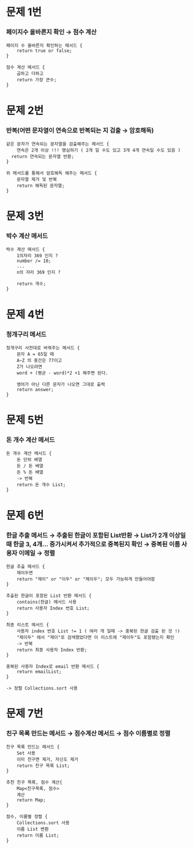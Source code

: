 # 문제 1번

### 페이지수 올바른지 확인 → 점수 계산

```
페이지 수 올바른지 확인하는 메서드 {
	return true or false;
}

점수 계산 메서드 {
	곱하고 더하고 
	return 가장 큰수;
}
```

# 문제 2번

### 반복(어떤 문자열이 연속으로 반복되는 지 검출 → 암호해독)

```
같은 문자가 연속되는 문자열을 검출해주는 메서드 {
	연속은 2개 이상 !!! 명심하기 ( 2개 일 수도 있고 3개 4개 연속일 수도 있음 )
  return 연속되는 문자열 반환;
}

위 메서드를 통해서 암호해독 해주는 메서드 {
	문자열 제거 및 반복
	return 해독된 문자열;
}
```

# 문제 3번

### 박수 계산 메서드

```
박수 계산 메서드 {
	1의자리 369 인지 ?
	number /= 10;
	...
	n의 자리 369 인지 ?
	
	return 개수;
}
```

# 문제 4번

### 청개구리 메서드

```
청개구리 사전대로 바꿔주는 메서드 {
	문자 A = 65일 때
	A~Z 의 중간은 77이고	
	Z가 나오려면
	word + (평균 - word)*2 +1 해주면 된다.
	
	영어가 아닌 다른 문자가 나오면 그대로 출력
	return answer;
}
```

# 문제 5번

### 돈 개수 계산 메서드

```
돈 개수 계산 메서드 {
	돈 단위 배열
	돈 / 돈 배열
	돈 % 돈 배열
	-> 반복
	return 돈 개수 List;
}
```

# 문제 6번

### 한글 추출 메서드 → 추출된 한글이 포함된 List반환 → List가 2개 이상일 때 한글 3, 4개… 증가시켜서 추가적으로 중복된지 확인 → 중복된 이름 사용자 이메일 → 정렬

```
한글 추출 메서드 {
	제이두면
	return "제이" or "이두" or "제이두"; 모두 가능하게 만들어야함
}

추출된 한글이 포함된 List 반환 메서드 {
	contains(한글) 메서드 사용
	return 사용자 Index 번호 List;
}

최종 리스트 메서드 {
	사용자 index 번호 List != 1 ( 여러 개 일때 -> 중복된 한글 검출 된 것 !)
	"제이두" 에서 "제이"로 검색했었다면 이 리스트에 "제이두"도 포함됐는지 확인
	-> 반복
	return 최종 사용자 Index 반환;
}

중복된 사용자 Index로 email 반환 메서드 {
	return emailList;
}

-> 정렬 Collections.sort 사용
```

# 문제 7번

### 친구 목록 만드는 메서드 → 점수계산 메서드 → 점수 이름별로 정렬

```
친구 목록 만드는 메서드 {
	Set 사용
	이미 친구면 제거, 자신도 제거
	return 친구 목록 List;
}

추천 친구 목록, 점수 계산{
	Map<친구목록, 점수>
	계산
	return Map;
}

점수, 이름별 정렬 {
	Collections.sort 사용
	이름 List 변환
	return 이름 List;
}
```